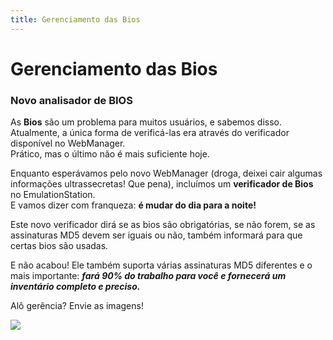```yaml
---
title: Gerenciamento das Bios
---
```


# Gerenciamento das Bios

### Novo analisador de BIOS

As **Bios** são um problema para muitos usuários, e sabemos disso.  
Atualmente, a única forma de verificá-las era através do verificador disponível no WebManager.  
Prático, mas o último não é mais suficiente hoje.

Enquanto esperávamos pelo novo WebManager \(droga, deixei cair algumas informações ultrassecretas! Que pena\), incluímos um **verificador de Bios** no EmulationStation.  
E vamos dizer com franqueza: **é mudar do dia para a noite!**

Este novo verificador dirá se as bios são obrigatórias, se não forem, se as assinaturas MD5 devem ser iguais ou não, também informará para que certas bios são usadas.

E não acabou! Ele também suporta várias assinaturas MD5 diferentes e o mais importante: _**fará 90% do trabalho para você e fornecerá um inventário completo e preciso.**_

Alô gerência? Envie as imagens!

![](https://gblobscdn.gitbook.com/assets%2F-LdKWTKrrUvJVmGP83hw%2F-M8f1Xj72mnetMU5ge3p%2F-M8f2OX4R5Yoh_5enuTh%2Fimage.png?alt=media&token=8918c51a-4e3e-4e53-9a3b-fb0cec8539db)

